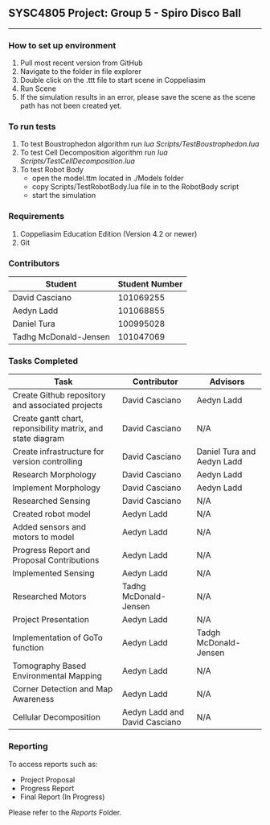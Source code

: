## SYSC4805 Project: Group 5 - Spiro Disco Ball
***
### **How to set up environment**
1. Pull most recent version from GitHub
2. Navigate to the folder in file explorer
3. Double click on the .ttt file to start scene in Coppeliasim
4. Run Scene
5. If the simulation results in an error, please save the scene as the scene path has not been created yet.

### **To run tests**
1. To test Boustrophedon algorithm run *lua Scripts/TestBoustrophedon.lua*
2. To test Cell Decomposition algorithm run *lua Scripts/TestCellDecomposition.lua*
3. To test Robot Body
    -  open the model.ttm located in ./Models folder 
    -  copy Scripts/TestRobotBody.lua file in to the RobotBody script 
    -  start the simulation 

### **Requirements**
1. Coppeliasim Education Edition (Version 4.2 or newer)
2. Git

### **Contributors**
Student | Student Number
--- | ---
David Casciano | 101069255
Aedyn Ladd | 101068855
Daniel Tura | 100995028
Tadhg McDonald-Jensen | 101047069

### **Tasks Completed**
Task | Contributor | Advisors
---|---|---
Create Github repository and associated projects | David Casciano | Aedyn Ladd
Create gantt chart, reponsibility matrix, and state diagram | David Casciano | N/A
Create infrastructure for version controlling | David Casciano | Daniel Tura and Aedyn Ladd
Research Morphology | David Casciano  | Aedyn Ladd
Implement Morphology | David Casciano | Aedyn Ladd
Researched Sensing | David Casciano | N/A
Created robot model | Aedyn Ladd | N/A
Added sensors and motors to model | Aedyn Ladd | N/A
Progress Report and Proposal Contributions | Aedyn Ladd | N/A
Implemented Sensing | Aedyn Ladd | N/A
Researched Motors | Tadhg McDonald-Jensen | N/A
Project Presentation | Aedyn Ladd | N/A
Implementation of GoTo function | Aedyn Ladd | Tadgh McDonald-Jensen
Tomography Based Environmental Mapping | Aedyn Ladd | N/A
Corner Detection and Map Awareness | Aedyn Ladd | N/A
Cellular Decomposition | Aedyn Ladd and David Casciano | N/A

### **Reporting**
To access reports such as:
- Project Proposal
- Progress Report
- Final Report (In Progress)

Please refer to the _Reports_ Folder.
